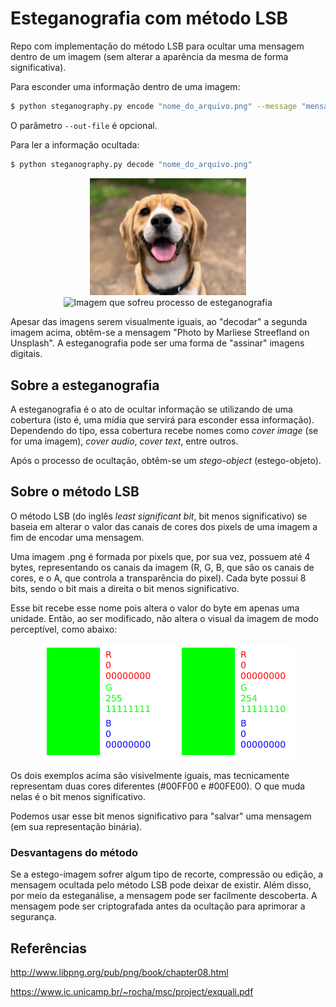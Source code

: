 # Esteganografia com método LSB
Repo com implementação do método LSB para ocultar uma mensagem dentro de um imagem (sem alterar a aparência da mesma de forma significativa).

Para esconder uma informação dentro de uma imagem:
```bash
$ python steganography.py encode "nome_do_arquivo.png" --message "mensagem a ser escondida" --out-file "imagem_com_texto_secreto.png"
```

O parâmetro `--out-file` é opcional.

Para ler a informação ocultada:
```bash
$ python steganography.py decode "nome_do_arquivo.png"
```
<p align=center>
    <img src="examples/original_img.png" width=250 alt="Imagem original, sem modificação"> <img src="examples/img_with_encoded_message.png" width=250 alt="Imagem que sofreu processo de esteganografia">
</p>

Apesar das imagens serem visualmente iguais, ao "decodar" a segunda imagem acima, obtêm-se a mensagem "Photo by Marliese Streefland on Unsplash". A esteganografia pode ser uma forma de "assinar" imagens digitais.

## Sobre a esteganografia
A esteganografia é o ato de ocultar informação se utilizando de uma cobertura (isto é, uma mídia que servirá para esconder essa informação). Dependendo do tipo, essa cobertura recebe nomes como *cover image* (se for uma imagem), *cover audio*, *cover text*, entre outros. 

Após o processo de ocultação, obtêm-se um *stego-object* (estego-objeto).

## Sobre o método LSB
O método LSB (do inglês *least significant bit*, bit menos significativo) se baseia em alterar o valor das canais de cores dos pixels de uma imagem a fim de encodar uma mensagem.

Uma imagem .png é formada por pixels que, por sua vez, possuem até 4 bytes, representando os canais da imagem (R, G, B, que são os canais de cores, e o A, que controla a transparência do pixel). Cada byte possui 8 bits, sendo o bit mais a direita o bit menos significativo.

Esse bit recebe esse nome pois altera o valor do byte em apenas uma unidade. Então, ao ser modificado, não altera o visual da imagem de modo perceptível, como abaixo:

<p align="center">
    <img src="examples/lsb_distinction.png">
</p>

Os dois exemplos acima são visivelmente iguais, mas tecnicamente representam duas cores diferentes (#00FF00 e #00FE00). O que muda nelas é o bit menos significativo.

Podemos usar esse bit menos significativo para "salvar" uma mensagem (em sua representação binária).

### Desvantagens do método
Se a estego-imagem sofrer algum tipo de recorte, compressão ou edição, a mensagem ocultada pelo método LSB pode deixar de existir. Além disso, por meio da esteganálise, a mensagem pode ser facilmente descoberta. A mensagem pode ser criptografada antes da ocultação para aprimorar a segurança.

## Referências

http://www.libpng.org/pub/png/book/chapter08.html

https://www.ic.unicamp.br/~rocha/msc/project/exquali.pdf
